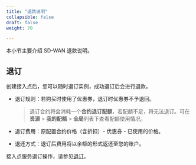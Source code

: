 ```yaml
---
title: "退款说明"
collapsible: false
draft: false
weight: 70

---
```


本小节主要介绍 SD-WAN 退款说明。

## 退订

创建接入点后，您可以随时退订实例，成功退订后会进行退款。

- 退订规则：若购买时使用了优惠券，退订时优惠券不予退回。

  > 退订合约将会消耗一个**合约退订配额**，若配额不足，将无法退订。可在**资源** > **我的配额** > **全局**列表下查看配额使用情况。

- 退订费用：原配置合约价格（含折扣）- 优惠券 - 已使用的价格。

- 退还方式：退订后费用将以余额的形式返还至您的账户。

接入点服务退订操作，请参见[退订](/sd-wan/sdwan_new/usermanual/30_access_point/23_unsubscribe/)。